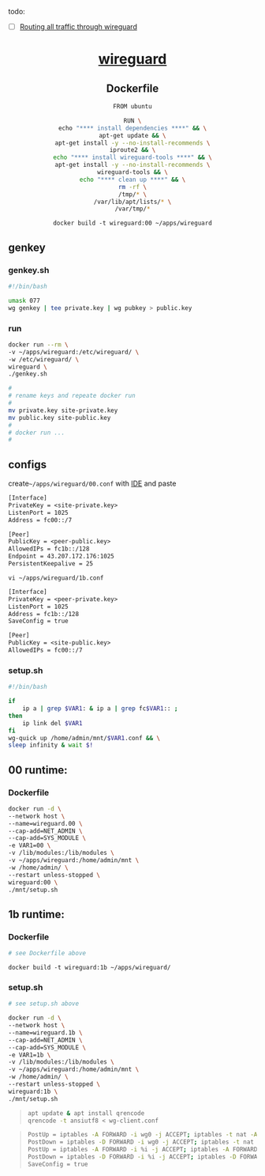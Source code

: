 todo:
- [ ] [Routing all traffic through wireguard](https://www.linuxserver.io/blog/routing-docker-host-and-container-traffic-through-wireguard#routing-all-traffic-through-wireguard)

<span align="center">
  
  # [wireguard](https://ubuntu.com/server/docs/wireguard-vpn-introduction)

  ## Dockerfile
  ```sh
  FROM ubuntu

RUN \
echo "**** install dependencies ****" && \
apt-get update && \
apt-get install -y --no-install-recommends \
iproute2 && \
echo "**** install wireguard-tools ****" && \
apt-get install -y --no-install-recommends \
wireguard-tools && \
echo "**** clean up ****" && \
rm -rf \
  /tmp/* \
  /var/lib/apt/lists/* \
  /var/tmp/*
  ```
  
 ```docker build -t wireguard:00 ~/apps/wireguard```
  
</span>

## genkey
### genkey.sh
```sh
#!/bin/bash

umask 077
wg genkey | tee private.key | wg pubkey > public.key

```
### run
```sh
docker run --rm \
-v ~/apps/wireguard:/etc/wireguard/ \
-w /etc/wireguard/ \
wireguard \
./genkey.sh
```

```sh
#
# rename keys and repeate docker run
#
mv private.key site-private.key
mv public.key site-public.key
#
# docker run ...
#
```
## configs
create```~/apps/wireguard/00.conf``` with [IDE](/vscode/README.md) and paste


```txt
[Interface]
PrivateKey = <site-private.key>
ListenPort = 1025
Address = fc00::/7

[Peer]
PublicKey = <peer-public.key>
AllowedIPs = fc1b::/128
Endpoint = 43.207.172.176:1025
PersistentKeepalive = 25
```
```vi ~/apps/wireguard/1b.conf```
```txt
[Interface]
PrivateKey = <peer-private.key>
ListenPort = 1025
Address = fc1b::/128
SaveConfig = true

[Peer]
PublicKey = <site-public.key>
AllowedIPs = fc00::/7
```
### setup.sh
```sh
#!/bin/bash

if 
    ip a | grep $VAR1: & ip a | grep fc$VAR1:: ; 
then 
    ip link del $VAR1
fi
wg-quick up /home/admin/mnt/$VAR1.conf && \
sleep infinity & wait $!
```
## 00 runtime:
### Dockerfile
```sh
docker run -d \
--network host \
--name=wireguard.00 \
--cap-add=NET_ADMIN \
--cap-add=SYS_MODULE \
-e VAR1=00 \
-v /lib/modules:/lib/modules \
-v ~/apps/wireguard:/home/admin/mnt \
-w /home/admin/ \
--restart unless-stopped \
wireguard:00 \
./mnt/setup.sh
```
## 1b runtime:
### Dockerfile
```yaml
# see Dockerfile above
```
```
docker build -t wireguard:1b ~/apps/wireguard/
```
### setup.sh
```sh
# see setup.sh above
```
```sh
docker run -d \
--network host \
--name=wireguard.1b \
--cap-add=NET_ADMIN \
--cap-add=SYS_MODULE \
-e VAR1=1b \
-v /lib/modules:/lib/modules \
-v ~/apps/wireguard:/home/admin/mnt \
-w /home/admin/ \
--restart unless-stopped \
wireguard:1b \
./mnt/setup.sh
```
>```sh
>apt update & apt install qrencode
>qrencode -t ansiutf8 < wg-client.conf
>```


>```sh
>PostUp = iptables -A FORWARD -i wg0 -j ACCEPT; iptables -t nat -A POSTROUTING -o ens3 -j MASQUERADE
>PostDown = iptables -D FORWARD -i wg0 -j ACCEPT; iptables -t nat -D POSTROUTING -o ens3 -j MASQUERADE
>PostUp = iptables -A FORWARD -i %i -j ACCEPT; iptables -A FORWARD -o %i -j ACCEPT; iptables -t nat -A POSTROUTING -o ens3 -j MASQUERADE
>PostDown = iptables -D FORWARD -i %i -j ACCEPT; iptables -D FORWARD -o %i -j ACCEPT; iptables -t nat -D POSTROUTING -o ens3 -j >MASQUERADE
>SaveConfig = true
>```



